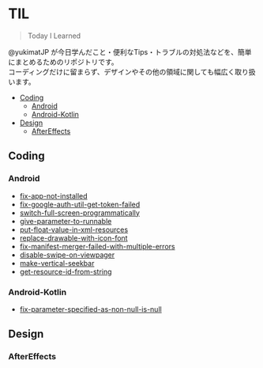 # TIL

> Today I Learned

@yukimatJP が今日学んだこと・便利なTips・トラブルの対処法などを、簡単にまとめるためのリポジトリです。  
コーディングだけに留まらず、デザインやその他の領域に関しても幅広く取り扱います。

- [Coding](Coding)
  - [Android](#Android)
  - [Android-Kotlin](#Android-Kotlin)
- [Design](Design)
    - [AfterEffects](#AfterEffects)


## Coding

### Android

- [fix-app-not-installed](android/fix-app-not-installed.md)
- [fix-google-auth-util-get-token-failed](android/fix-google-auth-util-get-token-failed.md)
- [switch-full-screen-programmatically](android/switch-full-screen-programmatically.md)
- [give-parameter-to-runnable](android/give-parameter-to-runnable.md)
- [put-float-value-in-xml-resources](android/put-float-value-in-xml-resources.md)
- [replace-drawable-with-icon-font](android/replace-drawable-with-icon-font.md)
- [fix-manifest-merger-failed-with-multiple-errors](android/fix-manifest-merger-failed-with-multiple-errors.md)
- [disable-swipe-on-viewpager](android/disable-swipe-on-viewpager.md)
- [make-vertical-seekbar](android/make-vertical-seekbar.md)
- [get-resource-id-from-string](android/get-resource-id-from-string.md)

### Android-Kotlin

- [fix-parameter-specified-as-non-null-is-null](android-kotlin/fix-parameter-specified-as-non-null-is-null.md)


## Design

### AfterEffects